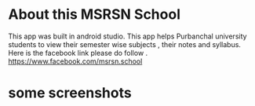 # About this MSRSN School 
This app was built in android studio. This app helps Purbanchal university students to view their semester wise subjects , their notes and syllabus. Here is the facebook link please do follow .
https://www.facebook.com/msrsn.school

# some screenshots


